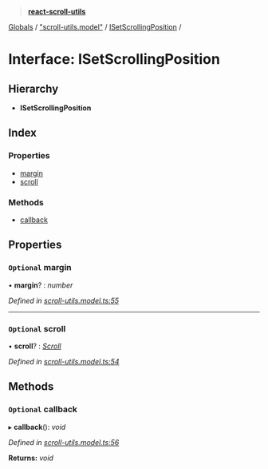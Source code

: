 > **[react-scroll-utils](../README.md)**

[Globals](../globals.md) / ["scroll-utils.model"](../modules/_scroll_utils_model_.md) / [ISetScrollingPosition](_scroll_utils_model_.isetscrollingposition.md) /

# Interface: ISetScrollingPosition

## Hierarchy

* **ISetScrollingPosition**

## Index

### Properties

* [margin](_scroll_utils_model_.isetscrollingposition.md#optional-margin)
* [scroll](_scroll_utils_model_.isetscrollingposition.md#optional-scroll)

### Methods

* [callback](_scroll_utils_model_.isetscrollingposition.md#optional-callback)

## Properties

### `Optional` margin

• **margin**? : *number*

*Defined in [scroll-utils.model.ts:55](https://github.com/jan-rycko/react-scroll-utils/blob/45edc1c/src/scroll-utils.model.ts#L55)*

___

### `Optional` scroll

• **scroll**? : *[Scroll](../enums/_scroll_utils_model_.scroll.md)*

*Defined in [scroll-utils.model.ts:54](https://github.com/jan-rycko/react-scroll-utils/blob/45edc1c/src/scroll-utils.model.ts#L54)*

## Methods

### `Optional` callback

▸ **callback**(): *void*

*Defined in [scroll-utils.model.ts:56](https://github.com/jan-rycko/react-scroll-utils/blob/45edc1c/src/scroll-utils.model.ts#L56)*

**Returns:** *void*